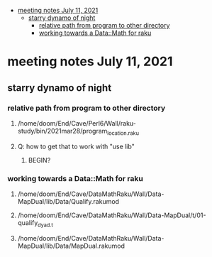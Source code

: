 - [meeting notes July 11, 2021](#orgba468e2)
  - [starry dynamo of night](#org860393b)
    - [relative path from program to other directory](#org9ba4fda)
    - [working towards a Data::Math for raku](#orgc37d404)


<a id="orgba468e2"></a>

# meeting notes July 11, 2021


<a id="org860393b"></a>

## starry dynamo of night


<a id="org9ba4fda"></a>

### relative path from program to other directory

1.  /home/doom/End/Cave/Perl6/Wall/raku-study/bin/2021mar28/program<sub>location.raku</sub>

2.  Q: how to get that to work with "use lib"

    1.  BEGIN?


<a id="orgc37d404"></a>

### working towards a Data::Math for raku

1.  /home/doom/End/Cave/DataMathRaku/Wall/Data-MapDual/lib/Data/Qualify.rakumod

2.  /home/doom/End/Cave/DataMathRaku/Wall/Data-MapDual/t/01-qualify<sub>dyad.t</sub>

3.  /home/doom/End/Cave/DataMathRaku/Wall/Data-MapDual/lib/Data/MapDual.rakumod
